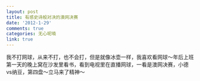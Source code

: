 ```yaml
---
layout: post
title: 有感史诗般对决的澳网决赛
date: '2012-1-29'
comments: true
categories: 无心呢喃
link: true
---
```

我不打网球，从来不打，也不会打，但是就像冰壶一样，我喜欢看网球～年后上班第一天的晚上窝在沙发里看书，看到电视里在直播网球，一看是澳网决赛，小德vs纳豆，第四盘～立马来了精神～

